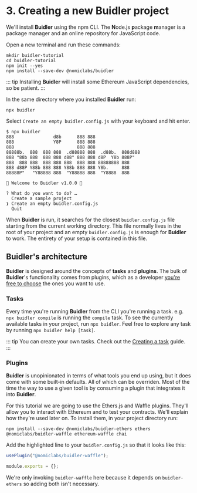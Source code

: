 # 3. Creating a new Buidler project

We'll install **Buidler** using the npm CLI. The **N**ode.js **p**ackage **m**anager is a package manager and an online repository for JavaScript code.

Open a new terminal and run these commands:

```
mkdir buidler-tutorial 
cd buidler-tutorial 
npm init --yes 
npm install --save-dev @nomiclabs/buidler 
```

::: tip
Installing **Buidler** will install some Ethereum JavaScript dependencies, so be patient.
:::

In the same directory where you installed **Buidler** run:

```
npx buidler
```

Select `Create an empty buidler.config.js` with your keyboard and hit enter.


```{15}
$ npx buidler
888               d8b      888 888
888               Y8P      888 888
888                        888 888
88888b.  888  888 888  .d88888 888  .d88b.  888d888
888 "88b 888  888 888 d88" 888 888 d8P  Y8b 888P"
888  888 888  888 888 888  888 888 88888888 888
888 d88P Y88b 888 888 Y88b 888 888 Y8b.     888
88888P"   "Y88888 888  "Y88888 888  "Y8888  888

👷 Welcome to Buidler v1.0.0 👷‍‍

? What do you want to do? …
  Create a sample project
❯ Create an empty buidler.config.js
  Quit
```

When **Buidler** is run, it searches for the closest `buidler.config.js` file starting from the current working directory. This file normally lives in the root of your project and an empty `buidler.config.js` is enough for **Buidler** to work. The entirety of your setup is contained in this file.

## Buidler's architecture

**Buidler** is designed around the concepts of **tasks** and **plugins**. The bulk of **Buidler**'s functionality comes from plugins, which as a developer [you're free to choose](/plugins/) the ones you want to use. 

### Tasks
Every time you're running **Buidler** from the CLI you're running a task. e.g. `npx buidler compile` is running the `compile` task. To see the currently available tasks in your project, run `npx buidler`. Feel free to explore any task by running `npx buidler help [task]`. 

::: tip
You can create your own tasks. Check out the [Creating a task](/guides/create-task.md) guide.
:::

### Plugins
**Buidler** is unopinionated in terms of what tools you end up using, but it does come with some built-in defaults. All of which can be overriden. Most of the time the way to use a given tool is by consuming a plugin that integrates it into **Buidler**.

For this tutorial we are going to use the Ethers.js and Waffle plugins. They'll allow you to interact with Ethereum and to test your contracts. We'll explain how they're used later on. To install them, in your project directory run:

```
npm install --save-dev @nomiclabs/buidler-ethers ethers @nomiclabs/buidler-waffle ethereum-waffle chai
```

Add the highlighted line to your `buidler.config.js` so that it looks like this:

```js {1}
usePlugin("@nomiclabs/buidler-waffle");

module.exports = {};
```

We're only invoking `buidler-waffle` here because it depends on `buidler-ethers` so adding both isn't necessary.

<!---
## Setting up TypeScript (optional)
Skip this section if you want to continue with plain JavaScript and go straight forward to: [4. Creating and compiling contracts.](../4-contracts/)


Install the required Typescript dependencies:

```
npm install --save-dev ts-node typescript @types/node @types/mocha
```

Create a `tsconfig.json` file in the project root:

```js
{
  "compilerOptions": {
    "target": "es5",
    "module": "commonjs",
    "strict": true,
    "esModuleInterop": true,
    "outDir": "dist"
  },
  "include": ["./scripts", "./test"],
  "files": [
    "./buidler.config.ts"
  ]
}
```

Rename the config file:

```
mv buidler.config.js buidler.config.ts
```

Open it and make it typesafe with the follwing code:

```js
import { BuidlerConfig, usePlugin } from "@nomiclabs/buidler/config";

usePlugin("@nomiclabs/buidler-waffle");

const config: BuidlerConfig = {};

export default config;
```

Done! You are ready for the next step.
-->